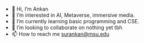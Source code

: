 - 👋 Hi, I’m Ankan 
- 👀 I’m interested in AI, Metaverse, immersive media. 
- 🌱 I’m currently learning basic programming and CSE. 
- 💞️ I’m looking to collaborate on nothing yet tbh
- 📫 How to reach me surankan@msu.edu

